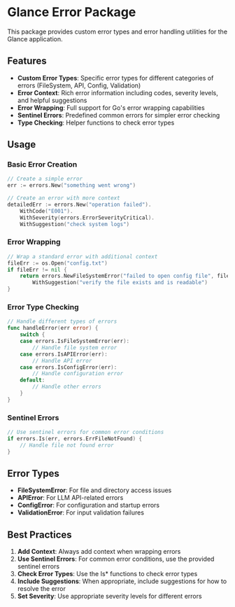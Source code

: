 # Glance Error Package

This package provides custom error types and error handling utilities for the Glance application.

## Features

- **Custom Error Types**: Specific error types for different categories of errors (FileSystem, API, Config, Validation)
- **Error Context**: Rich error information including codes, severity levels, and helpful suggestions
- **Error Wrapping**: Full support for Go's error wrapping capabilities
- **Sentinel Errors**: Predefined common errors for simpler error checking
- **Type Checking**: Helper functions to check error types

## Usage

### Basic Error Creation

```go
// Create a simple error
err := errors.New("something went wrong")

// Create an error with more context
detailedErr := errors.New("operation failed").
    WithCode("E001").
    WithSeverity(errors.ErrorSeverityCritical).
    WithSuggestion("check system logs")
```

### Error Wrapping

```go
// Wrap a standard error with additional context
fileErr := os.Open("config.txt")
if fileErr != nil {
    return errors.NewFileSystemError("failed to open config file", fileErr).
        WithSuggestion("verify the file exists and is readable")
}
```

### Error Type Checking

```go
// Handle different types of errors
func handleError(err error) {
    switch {
    case errors.IsFileSystemError(err):
        // Handle file system error
    case errors.IsAPIError(err):
        // Handle API error
    case errors.IsConfigError(err):
        // Handle configuration error
    default:
        // Handle other errors
    }
}
```

### Sentinel Errors

```go
// Use sentinel errors for common error conditions
if errors.Is(err, errors.ErrFileNotFound) {
    // Handle file not found error
}
```

## Error Types

- **FileSystemError**: For file and directory access issues
- **APIError**: For LLM API-related errors
- **ConfigError**: For configuration and startup errors
- **ValidationError**: For input validation failures

## Best Practices

1. **Add Context**: Always add context when wrapping errors
2. **Use Sentinel Errors**: For common error conditions, use the provided sentinel errors
3. **Check Error Types**: Use the Is* functions to check error types
4. **Include Suggestions**: When appropriate, include suggestions for how to resolve the error
5. **Set Severity**: Use appropriate severity levels for different errors